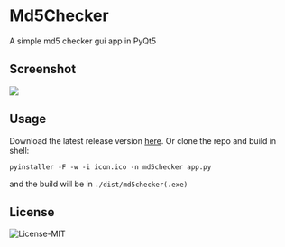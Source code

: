 # Md5Checker
A simple md5 checker gui app in PyQt5

## Screenshot

![](https://s1.ax1x.com/2020/05/06/YEY1BT.png)

## Usage

Download the latest release version [here](https://github.com/DCTewi/Md5Checker/releases). Or clone the repo and build in shell:

```
pyinstaller -F -w -i icon.ico -n md5checker app.py
```

and the build will be in `./dist/md5checker(.exe)`

## License

![License-MIT](https://img.shields.io/badge/license-MIT-66ccff.svg)